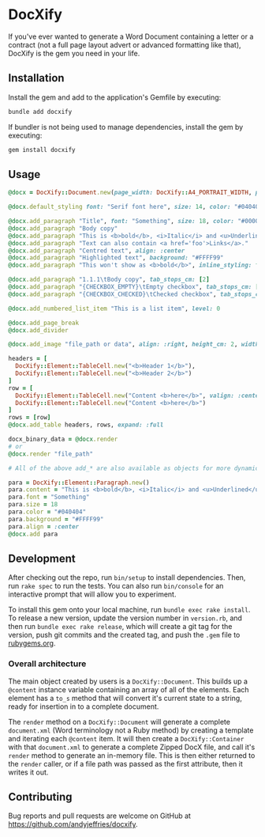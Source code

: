 # DocXify

If you've ever wanted to generate a Word Document containing a letter or a contract (not a full page layout advert or advanced formatting like that), DocXify is the gem you need in your life.

## Installation

Install the gem and add to the application's Gemfile by executing:

```sh
bundle add docxify
```

If bundler is not being used to manage dependencies, install the gem by executing:

```sh
gem install docxify
```

## Usage

```ruby
@docx = DocXify::Document.new(page_width: DocXify::A4_PORTRAIT_WIDTH, page_height: DocXify::A4_PORTRAIT_HEIGHT)

@docx.default_styling font: "Serif font here", size: 14, color: "#040404"

@docx.add_paragraph "Title", font: "Something", size: 18, color: "#00000"
@docx.add_paragraph "Body copy"
@docx.add_paragraph "This is <b>bold</b>, <i>Italic</i> and <u>Underlined</u>."
@docx.add_paragraph "Text can also contain <a href='foo'>Links</a>."
@docx.add_paragraph "Centred text", align: :center
@docx.add_paragraph "Highlighted text", background: "#FFFF99"
@docx.add_paragraph "This won't show as <b>bold</b>", inline_styling: false

@docx.add_paragraph "1.1.1\tBody copy", tab_stops_cm: [2]
@docx.add_paragraph "{CHECKBOX_EMPTY}\tEmpty checkbox", tab_stops_cm: [2]
@docx.add_paragraph "{CHECKBOX_CHECKED}\tChecked checkbox", tab_stops_cm: [2]

@docx.add_numbered_list_item "This is a list item", level: 0

@docx.add_page_break
@docx.add_divider

@docx.add_image "file_path or data", align: :right, height_cm: 2, width_cm: 4

headers = [
  DocXify::Element::TableCell.new("<b>Header 1</b>"),
  DocXify::Element::TableCell.new("<b>Header 2</b>")
]
row = [
  DocXify::Element::TableCell.new("Content <b>here</b>", valign: :center, align: :left, nowrap: true, colspan: 3),
  DocXify::Element::TableCell.new("Content <b>here</b>")
]
rows = [row]
@docx.add_table headers, rows, expand: :full

docx_binary_data = @docx.render
# or
@docx.render "file_path"

# All of the above add_* are also available as objects for more dynamic control

para = DocXify::Element::Paragraph.new()
para.content = "This is <b>bold</b>, <i>Italic</i> and <u>Underlined</u>. It can also contain <a href='foo'>Links</a>."
para.font = "Something"
para.size = 18
para.color = "#040404"
para.background = "#FFFF99"
para.align = :center
@docx.add para
```

## Development

After checking out the repo, run `bin/setup` to install dependencies. Then, run `rake spec` to run the tests. You can also run `bin/console` for an interactive prompt that will allow you to experiment.

To install this gem onto your local machine, run `bundle exec rake install`. To release a new version, update the version number in `version.rb`, and then run `bundle exec rake release`, which will create a git tag for the version, push git commits and the created tag, and push the `.gem` file to [rubygems.org](https://rubygems.org).

### Overall architecture

The main object created by users is a `DocXify::Document`. This builds up a `@content` instance variable containing an array of all of the elements. Each element has a `to_s` method that will convert it's current state to a string, ready for insertion in to a complete document.

The `render` method on a `DocXify::Document` will generate a complete `document.xml` (Word terminology not a Ruby method) by creating a template and iterating each `@content` item. It will then create a `DocXify::Container` with that `document.xml` to generate a complete Zipped DocX file, and call it's `render` method to generate an in-memory file. This is then either returned to the `render` caller, or if a file path was passed as the first attribute, then it writes it out.

## Contributing

Bug reports and pull requests are welcome on GitHub at <https://github.com/andyjeffries/docxify>.

